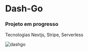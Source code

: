 # Dash-Go

### Projeto em progresso

Tecnologias
Nextjs, Stripe, Serverless

![dashgo](https://user-images.githubusercontent.com/54228659/221972253-3bc1aea1-3b53-4aa4-b330-4f152db597e9.png)
